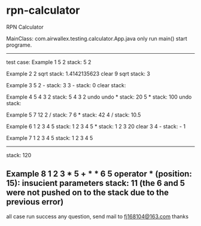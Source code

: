 # rpn-calculator
RPN Calculator

MainClass: com.airwallex.testing.calculator.App.java
only run main() start programe.


--------------------------------------------------------------------------------------------------
test case:
Example 1
5 2
stack: 5 2

Example 2
2 sqrt
stack: 1.4142135623
clear 9 sqrt
stack: 3

Example 3
5 2 -
stack: 3
3 -
stack: 0
clear
stack:

Example 4
5 4 3 2
stack: 5 4 3 2
undo undo *
stack: 20
5 *
stack: 100
undo
stack:

Example 5
7 12 2 /
stack: 7 6
*
stack: 42
4 /
stack: 10.5

Example 6
1 2 3 4 5
stack: 1 2 3 4 5
*
stack: 1 2 3 20
clear 3 4 -
stack: - 1

Example 7
1 2 3 4 5
stack: 1 2 3 4 5
* * * *
stack: 120

Example 8
1 2 3 * 5 + * * 6 5
operator * (position: 15): insucient parameters
stack: 11
(the 6 and 5 were not pushed on to the stack
due to the previous error)
-----------------------------------------------------------------------
all case run success
any question, send mail to fj168104@163.com 
thanks
